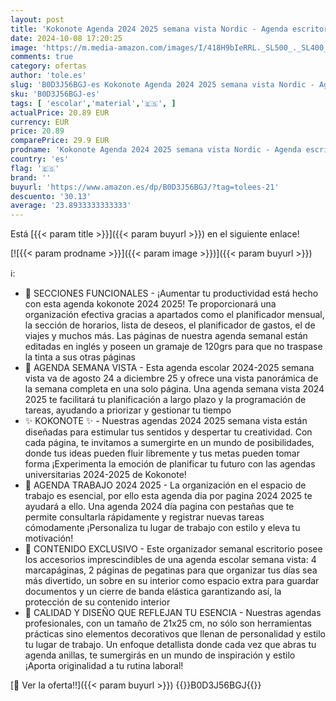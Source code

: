 ```yaml
---
layout: post
title: 'Kokonote Agenda 2024 2025 semana vista Nordic - Agenda escritorio con pestañas - Agenda escolar 2024 2025 semana vista  Planificador 17 meses | Material oficina  Material escolar y Papeleria bonita'
date: 2024-10-08 17:20:25
image: 'https://m.media-amazon.com/images/I/418H9bIeRRL._SL500_._SL400_.jpg'
comments: true
category: ofertas
author: 'tole.es'
slug: 'B0D3J56BGJ-es Kokonote Agenda 2024 2025 semana vista Nordic - Agenda...'
sku: 'B0D3J56BGJ-es'
tags: [ 'escolar','material','🇪🇸', ]
actualPrice: 20.89 EUR
currency: EUR
price: 20.89
comparePrice: 29.9 EUR
prodname: 'Kokonote Agenda 2024 2025 semana vista Nordic - Agenda escritorio con pestañas - Agenda escolar 2024 2025 semana vista  Planificador 17 meses | Material oficina  Material escolar y Papeleria bonita'
country: 'es'
flag: '🇪🇸'
brand: ''
buyurl: 'https://www.amazon.es/dp/B0D3J56BGJ/?tag=tolees-21'
descuento: '30.13'
average: '23.8933333333333'
---
```


Está [{{< param title >}}]({{< param buyurl >}}) en el siguiente enlace!

[![{{< param prodname >}}]({{< param image >}})]({{< param buyurl >}})

ℹ️:

- 🖤 SECCIONES FUNCIONALES - ¡Aumentar tu productividad está hecho con esta agenda kokonote 2024 2025! Te proporcionará una organización efectiva gracias a apartados como el planificador mensual, la sección de horarios, lista de deseos, el planificador de gastos, el de viajes y muchos más. Las páginas de nuestra agenda semanal están editadas en inglés y poseen un gramaje de 120grs para que no traspase la tinta a sus otras páginas
- 🖤 AGENDA SEMANA VISTA - Esta agenda escolar 2024-2025 semana vista va de agosto 24 a diciembre 25 y ofrece una vista panorámica de la semana completa en una solo página. Una agenda semana vista 2024 2025 te facilitará tu planificación a largo plazo y la programación de tareas, ayudando a priorizar y gestionar tu tiempo
- ✨ KOKONOTE ✨ - Nuestras agendas 2024 2025 semana vista están diseñadas para estimular tus sentidos y despertar tu creatividad. Con cada página, te invitamos a sumergirte en un mundo de posibilidades, donde tus ideas pueden fluir libremente y tus metas pueden tomar forma ¡Experimenta la emoción de planificar tu futuro con las agendas universitarias 2024-2025 de Kokonote!
- 🖤 AGENDA TRABAJO 2024 2025 - La organización en el espacio de trabajo es esencial, por ello esta agenda dia por pagina 2024 2025 te ayudará a ello. Una agenda 2024 día pagina con pestañas que te permite consultarla rápidamente y registrar nuevas tareas cómodamente ¡Personaliza tu lugar de trabajo con estilo y eleva tu motivación!
- 🖤 CONTENIDO EXCLUSIVO - Este organizador semanal escritorio posee los accesorios imprescindibles de una agenda escolar semana vista: 4 marcapáginas, 2 páginas de pegatinas para que organizar tus días sea más divertido, un sobre en su interior como espacio extra para guardar documentos y un cierre de banda elástica garantizando así, la protección de su contenido interior
- 🖤 CALIDAD Y DISEÑO QUE REFLEJAN TU ESENCIA - Nuestras agendas profesionales, con un tamaño de 21x25 cm, no sólo son herramientas prácticas sino elementos decorativos que llenan de personalidad y estilo tu lugar de trabajo. Un enfoque detallista donde cada vez que abras tu agenda anillas, te sumergirás en un mundo de inspiración y estilo ¡Aporta originalidad a tu rutina laboral!

[🛒 Ver la oferta!!]({{< param buyurl >}})
{{<world>}}B0D3J56BGJ{{</world>}}
